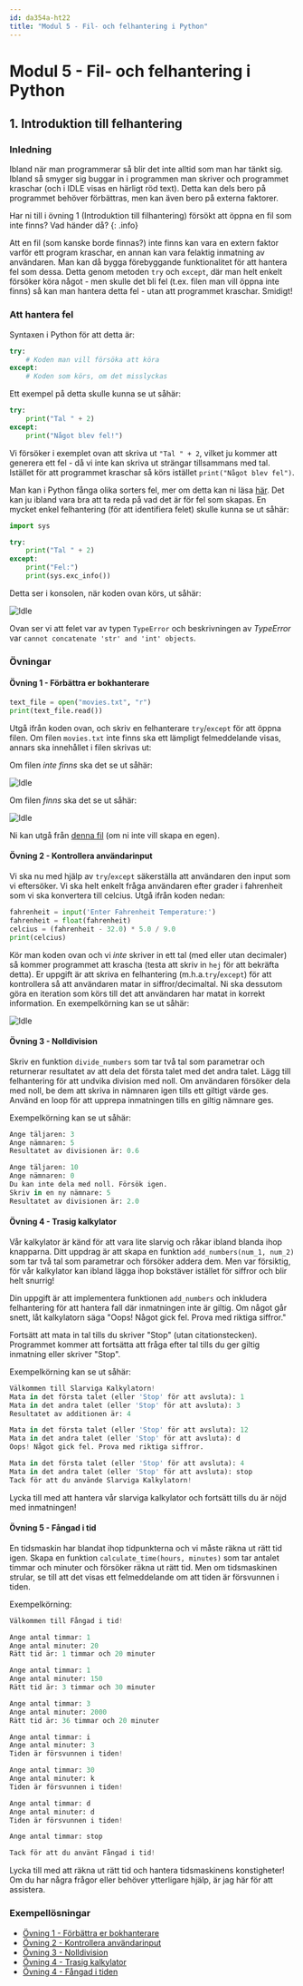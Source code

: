 ```yaml
---
id: da354a-ht22
title: "Modul 5 - Fil- och felhantering i Python"
---
```


# Modul 5 - Fil- och felhantering i Python

## 1. Introduktion till felhantering

### Inledning

Ibland när man programmerar så blir det inte alltid som man har tänkt sig. Ibland så smyger sig buggar in i programmen man skriver och programmet kraschar (och i IDLE visas en härligt röd text). Detta kan dels bero på programmet behöver förbättras, men kan även bero på externa faktorer.

Har ni till i övning 1 (Introduktion till filhantering) försökt att öppna en fil som inte finns? Vad händer då?
{: .info}

Att en fil (som kanske borde finnas?) inte finns kan vara en extern faktor varför ett program kraschar, en annan kan vara felaktig inmatning av användaren. Man kan då bygga förebyggande funktionalitet för att hantera fel som dessa. Detta genom metoden `try` och `except`, där man helt enkelt försöker köra något - men skulle det bli fel (t.ex. filen man vill öppna inte finns) så kan man hantera detta fel - utan att programmet kraschar. Smidigt!

### Att hantera fel

Syntaxen i Python för att detta är:

```python
try:
    # Koden man vill försöka att köra
except:
    # Koden som körs, om det misslyckas
```

Ett exempel på detta skulle kunna se ut såhär:

```python
try:
    print("Tal " + 2)
except:
    print("Något blev fel!")
```

Vi försöker i exemplet ovan att skriva ut `"Tal " + 2`, vilket ju kommer att generera ett fel - då vi inte kan skriva ut strängar tillsammans med tal. Istället för att programmet kraschar så körs istället `print("Något blev fel")`.

Man kan i Python fånga olika sorters fel, mer om detta kan ni läsa [här](https://docs.python.org/3/tutorial/errors.html). Det kan ju ibland vara bra att ta reda på vad det är för fel som skapas. En mycket enkel felhantering (för att identifiera felet) skulle kunna se ut såhär:

```python
import sys

try:
    print("Tal " + 2)
except:
    print("Fel:")
    print(sys.exc_info())
```

Detta ser i konsolen, när koden ovan körs, ut såhär:

![Idle](../images/idle6.png)

Ovan ser vi att felet var av typen `TypeError` och beskrivningen av *TypeError* var `cannot concatenate 'str' and 'int' objects`.

### Övningar

#### Övning 1 - Förbättra er bokhanterare

```python
text_file = open("movies.txt", "r")
print(text_file.read())
```

Utgå ifrån koden ovan, och skriv en felhanterare `try`/`except` för att öppna filen. Om filen `movies.txt` inte finns ska ett lämpligt felmeddelande visas, annars ska innehållet i filen skrivas ut:

Om filen *inte finns* ska det se ut såhär:

![Idle](../images/idle7.png)

Om filen *finns* ska det se ut såhär:

![Idle](../images/idle8.png)

Ni kan utgå från [denna fil](../files/movies.txt) (om ni inte vill skapa en egen).

#### Övning 2 - Kontrollera användarinput

Vi ska nu med hjälp av `try`/`except` säkerställa att användaren den input som vi eftersöker. Vi ska helt enkelt fråga användaren efter grader i fahrenheit som vi ska konvertera till celcius. Utgå ifrån koden nedan:

```python
fahrenheit = input('Enter Fahrenheit Temperature:')
fahrenheit = float(fahrenheit)
celcius = (fahrenheit - 32.0) * 5.0 / 9.0
print(celcius)
```

Kör man koden ovan och vi *inte* skriver in ett tal (med eller utan decimaler) så kommer programmet att krascha (testa att skriv in `hej` för att bekräfta detta). Er uppgift är att skriva en felhantering (m.h.a.`try`/`except`) för att kontrollera så att användaren matar in siffror/decimaltal. Ni ska dessutom göra en iteration som körs till det att användaren har matat in korrekt information. En exempelkörning kan se ut såhär:

![Idle](../images/idle9.png)

#### Övning 3 - Nolldivision

Skriv en funktion `divide_numbers` som tar två tal som parametrar och returnerar resultatet av att dela det första talet med det andra talet. Lägg till felhantering för att undvika division med noll. Om användaren försöker dela med noll, be dem att skriva in nämnaren igen tills ett giltigt värde ges. Använd en loop för att upprepa inmatningen tills en giltig nämnare ges.

Exempelkörning kan se ut såhär:
```python
Ange täljaren: 3
Ange nämnaren: 5
Resultatet av divisionen är: 0.6

Ange täljaren: 10
Ange nämnaren: 0
Du kan inte dela med noll. Försök igen.
Skriv in en ny nämnare: 5
Resultatet av divisionen är: 2.0
```

#### Övning 4 - Trasig kalkylator

Vår kalkylator är känd för att vara lite slarvig och råkar ibland blanda ihop knapparna. Ditt uppdrag är att skapa en funktion `add_numbers(num_1, num_2)` som tar två tal som parametrar och försöker addera dem. Men var försiktig, för vår kalkylator kan ibland lägga ihop bokstäver istället för siffror och blir helt snurrig!

Din uppgift är att implementera funktionen `add_numbers` och inkludera felhantering för att hantera fall där inmatningen inte är giltig. Om något går snett, låt kalkylatorn säga "Oops! Något gick fel. Prova med riktiga siffror."

Fortsätt att mata in tal tills du skriver "Stop" (utan citationstecken). Programmet kommer att fortsätta att fråga efter tal tills du ger giltig inmatning eller skriver "Stop".

Exempelkörning kan se ut såhär:
```python
Välkommen till Slarviga Kalkylatorn!
Mata in det första talet (eller 'Stop' för att avsluta): 1
Mata in det andra talet (eller 'Stop' för att avsluta): 3
Resultatet av additionen är: 4

Mata in det första talet (eller 'Stop' för att avsluta): 12
Mata in det andra talet (eller 'Stop' för att avsluta): d
Oops! Något gick fel. Prova med riktiga siffror.

Mata in det första talet (eller 'Stop' för att avsluta): 4
Mata in det andra talet (eller 'Stop' för att avsluta): stop
Tack för att du använde Slarviga Kalkylatorn!
```

Lycka till med att hantera vår slarviga kalkylator och fortsätt tills du är nöjd med inmatningen!

#### Övning 5 - Fångad i tid

En tidsmaskin har blandat ihop tidpunkterna och vi måste räkna ut rätt tid igen. Skapa en funktion `calculate_time(hours, minutes)` som tar antalet timmar och minuter och försöker räkna ut rätt tid. Men om tidsmaskinen strular, se till att det visas ett felmeddelande om att tiden är försvunnen i tiden.

Exempelkörning:
```python
Välkommen till Fångad i tid!

Ange antal timmar: 1
Ange antal minuter: 20
Rätt tid är: 1 timmar och 20 minuter

Ange antal timmar: 1
Ange antal minuter: 150
Rätt tid är: 3 timmar och 30 minuter

Ange antal timmar: 3
Ange antal minuter: 2000
Rätt tid är: 36 timmar och 20 minuter

Ange antal timmar: i
Ange antal minuter: 3
Tiden är försvunnen i tiden!

Ange antal timmar: 30
Ange antal minuter: k
Tiden är försvunnen i tiden!

Ange antal timmar: d
Ange antal minuter: d
Tiden är försvunnen i tiden!

Ange antal timmar: stop

Tack för att du använt Fångad i tid!
```

Lycka till med att räkna ut rätt tid och hantera tidsmaskinens konstigheter! Om du har några frågor eller behöver ytterligare hjälp, är jag här för att assistera.

### Exempellösningar

- [Övning 1 - Förbättra er bokhanterare](../ex-solutions/Ö2.1.py)
- [Övning 2 - Kontrollera användarinput](../ex-solutions/Ö2.2.py)
- [Övning 3 - Nolldivision](../ex-solutions/Ö2.3.py)
- [Övning 4 - Trasig kalkylator](../ex-solutions/Ö2.4.py)
- [Övning 4 - Fångad i tiden](../ex-solutions/Ö2.5.py)

